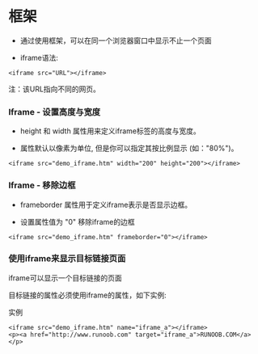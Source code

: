 # 框架

+ 通过使用框架，可以在同一个浏览器窗口中显示不止一个页面

+ iframe语法:

```(html)
<iframe src="URL"></iframe>
```

注：该URL指向不同的网页。

### Iframe - 设置高度与宽度

+ height 和 width 属性用来定义iframe标签的高度与宽度。

+ 属性默认以像素为单位, 但是你可以指定其按比例显示 (如："80%")。

```(html)
<iframe src="demo_iframe.htm" width="200" height="200"></iframe>
```

### Iframe - 移除边框

+ frameborder 属性用于定义iframe表示是否显示边框。

+ 设置属性值为 "0" 移除iframe的边框

```(html)
<iframe src="demo_iframe.htm" frameborder="0"></iframe>
```

### 使用iframe来显示目标链接页面

iframe可以显示一个目标链接的页面

目标链接的属性必须使用iframe的属性，如下实例:

实例

```(html)
<iframe src="demo_iframe.htm" name="iframe_a"></iframe>
<p><a href="http://www.runoob.com" target="iframe_a">RUNOOB.COM</a></p>
```
